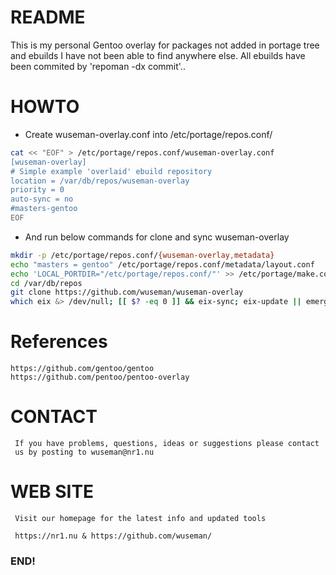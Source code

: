 # README

   This is my personal Gentoo overlay for packages not added in portage tree and ebuilds I have not been able to find anywhere else. All ebuilds have been commited by 'repoman -dx commit'..

# HOWTO

* Create wuseman-overlay.conf into /etc/portage/repos.conf/

```sh
cat << "EOF" > /etc/portage/repos.conf/wuseman-overlay.conf
[wuseman-overlay]
# Simple example 'overlaid' ebuild repository
location = /var/db/repos/wuseman-overlay
priority = 0
auto-sync = no
#masters-gentoo
EOF
```

* And run below commands for clone and sync wuseman-overlay
    
```sh
mkdir -p /etc/portage/repos.conf/{wuseman-overlay,metadata}
echo "masters = gentoo" /etc/portage/repos.conf/metadata/layout.conf
echo 'LOCAL_PORTDIR="/etc/portage/repos.conf/"' >> /etc/portage/make.conf
cd /var/db/repos
git clone https://github.com/wuseman/wuseman-overlay
which eix &> /dev/null; [[ $? -eq 0 ]] && eix-sync; eix-update || emerge --sync
```

# References

    https://github.com/gentoo/gentoo
    https://github.com/pentoo/pentoo-overlay
    

# CONTACT

     If you have problems, questions, ideas or suggestions please contact
     us by posting to wuseman@nr1.nu

# WEB SITE

     Visit our homepage for the latest info and updated tools

     https://nr1.nu & https://github.com/wuseman/

### END!

